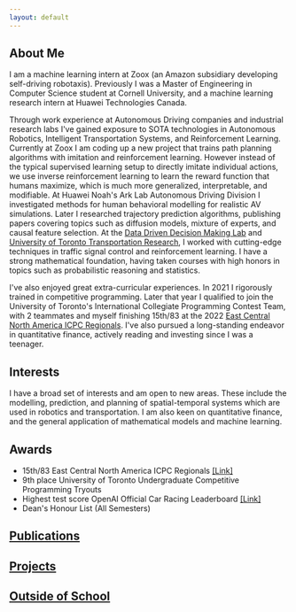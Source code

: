 ```yaml
---
layout: default
---
```

## About Me
I am a machine learning intern at Zoox (an Amazon subsidiary developing self-driving robotaxis). Previously I was a Master of Engineering in Computer Science student at Cornell University, and a machine learning research intern at Huawei Technologies Canada.  

Through work experience at Autonomous Driving companies and industrial research labs I've gained exposure to SOTA technologies in Autonomous Robotics, Intelligent Transportation Systems, and Reinforcement Learning. Currently at Zoox I am coding up a new project that trains path planning algorithms with imitation and reinforcement learning. However instead of the typical supervised learning setup to directly imitate individual actions, we use inverse reinforcement learning to learn the reward function that humans maximize, which is much more generalized, interpretable, and modifiable. At Huawei Noah's Ark Lab Autonomous Driving Division I investigated methods for  human behavioral modelling for realistic AV simulations. Later I researched trajectory prediction algorithms, publishing papers covering topics such as diffusion models, mixture of experts, and causal feature selection. At the [Data Driven Decision Making Lab](https://d3m.mie.utoronto.ca) and [University of Toronto Transportation Research](https://uttri.utoronto.ca/), I worked with cutting-edge techniques in traffic signal control and reinforcement learning. I have a strong mathematical foundation, having taken courses with high honors in topics such as probabilistic reasoning and statistics.


I've also enjoyed great extra-curricular experiences. In 2021 I rigorously trained in competitive programming. Later that year I qualified to join the University of Toronto's International Collegiate Programming Contest Team, with 2 teammates and myself finishing 15th/83 at the 2022 [East Central North America ICPC Regionals](https://icpc.global/). I've also pursued a long-standing endeavor in quantitative finance, actively reading and investing since I was a teenager.


## Interests
I have a broad set of interests and am open to new areas. These include the modelling, prediction, and planning of spatial-temporal systems which are used in robotics and transportation. I am also keen on quantitative finance, and the general application of mathematical models and machine learning.

## Awards
- 15th/83 East Central North America ICPC Regionals [[Link]](https://icpc.global/regionals/finder/East-Central-NA-2022/standings)
- 9th place University of Toronto Undergraduate Competitive Programming Tryouts
- Highest test score OpenAI Official Car Racing Leaderboard [[Link]](https://github.com/openai/gym/wiki/Leaderboard)
- Dean's Honour List (All Semesters) 

## [Publications](./publications.html)

## [Projects](./projects.html)

## [Outside of School](https://ceudan.github.io/Ceudan_Reads.github.io/)

&nbsp;

&nbsp;


